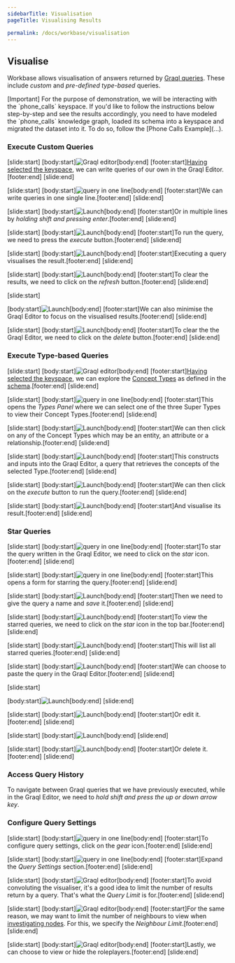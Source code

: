 ```yaml
---
sidebarTitle: Visualisation
pageTitle: Visualising Results

permalink: /docs/workbase/visualisation
---
```


## Visualise
Workbase allows visualisation of answers returned by [Graql queries](/docs/query/overview). These include _custom_ and _pre-defined type-based_ queries.

<div class="note">
[Important]
For the purpose of demonstration, we will be interacting with the `phone_calls` keyspace. If you'd like to follow the instructions below step-by-step and see the results accordingly, you need to have modeled the `phone_calls` knowledge graph, loaded its schema into a keyspace and migrated the dataset into it. To do so, follow the [Phone Calls Example](...).
</div>

### Execute Custom Queries
<div class="slideshow">

[slide:start]
[body:start]![Graql editor](/docs/images/workbase/main_graql-editor.png)[body:end]
[footer:start][Having selected the keyspace](/docs/workbase/preferences#selecting-a-keyspace), we can write queries of our own in the Graql Editor.[footer:end]
[slide:end]
<!-- -->
[slide:start]
[body:start]![query in one line](/docs/images/workbase/graql-editor_singleline.png)[body:end]
[footer:start]We can write queries in one single line.[footer:end]
[slide:end]
<!-- -->
[slide:start]
[body:start]![Launch](/docs/images/workbase/graql-editor_multiline.png)[body:end]
[footer:start]Or in multiple lines by _holding shift and pressing enter_.[footer:end]
[slide:end]
<!-- -->
[slide:start]
[body:start]![Launch](/docs/images/workbase/graql-editor_execute.png)[body:end]
[footer:start]To run the query, we need to press the _execute_ button.[footer:end]
[slide:end]
<!-- -->
[slide:start]
[body:start]![Launch](/docs/images/workbase/graql-editor_executed.png)[body:end]
[footer:start]Executing a query visualises the result.[footer:end]
[slide:end]
<!-- -->
[slide:start]
[body:start]![Launch](/docs/images/workbase/graql-editor_clear-graph.png)[body:end]
[footer:start]To clear the results, we need to click on the _refresh_ button.[footer:end]
[slide:end]
<!-- -->
[slide:start]

[body:start]![Launch](/docs/images/workbase/graql-editor_minimise.png)[body:end]
[footer:start]We can also minimise the Graql Editor to focus on the visualised results.[footer:end]
[slide:end]
<!-- -->
[slide:start]
[body:start]![Launch](/docs/images/workbase/graql-editor_clear-query.png)[body:end]
[footer:start]To clear the the Graql Editor, we need to click on the _delete_ button.[footer:end]
[slide:end]
</div>

### Execute Type-based Queries
<div class="slideshow">

[slide:start]
[body:start]![Graql editor](/docs/images/workbase/main_types.png)[body:end]
[footer:start][Having selected the keyspace](/docs/workbase/preferences#selecting-a-keyspace), we can explore the [Concept Types](/docs/schema/concepts) as defined in the [schema](/docs/schema/overview).[footer:end]
[slide:end]
<!-- -->
[slide:start]
[body:start]![query in one line](/docs/images/workbase/types.png)[body:end]
[footer:start]This opens the _Types Panel_ where we can select one of the three Super Types to view their Concept Types.[footer:end]
[slide:end]
<!-- -->
[slide:start]
[body:start]![Launch](/docs/images/workbase/types_select.png)[body:end]
[footer:start]We can then click on any of the Concept Types which may be an entity, an attribute or a relationship.[footer:end]
[slide:end]
<!-- -->
[slide:start]
[body:start]![Launch](/docs/images/workbase/types_selected.png)[body:end]
[footer:start]This constructs and inputs into the Graql Editor, a query that retrieves the concepts of the selected Type.[footer:end]
[slide:end]
<!-- -->
[slide:start]
[body:start]![Launch](/docs/images/workbase/types_execute.png)[body:end]
[footer:start]We can then click on the _execute_ button to run the query.[footer:end]
[slide:end]
<!-- -->
[slide:start]
[body:start]![Launch](/docs/images/workbase/types_executed.png)[body:end]
[footer:start]And visualise its result.[footer:end]
[slide:end]

</div>

### Star Queries
<div class="slideshow">

[slide:start]
[body:start]![query in one line](/docs/images/workbase/graql-editor_star.png)[body:end]
[footer:start]To star the query written in the Graql Editor, we need to click on the _star_ icon.[footer:end]
[slide:end]
<!-- -->
[slide:start]
[body:start]![query in one line](/docs/images/workbase/graql-editor_star-form_blank.png)[body:end]
[footer:start]This opens a form for starring the query.[footer:end]
[slide:end]
<!-- -->
[slide:start]
[body:start]![Launch](/docs/images/workbase/graql-editor_star-form_filled.png)[body:end]
[footer:start]Then we need to give the query a name and _save_ it.[footer:end]
[slide:end]
<!-- -->
[slide:start]
[body:start]![Launch](/docs/images/workbase/main_starred-queries.png)[body:end]
[footer:start]To view the starred queries, we need to click on the _star_ icon in the top bar.[footer:end]
[slide:end]
<!-- -->
[slide:start]
[body:start]![Launch](/docs/images/workbase/starred-queries.png)[body:end]
[footer:start]This will list all starred queries.[footer:end]
[slide:end]
<!-- -->
[slide:start]
[body:start]![Launch](/docs/images/workbase/starred-queries_input.png)[body:end]
[footer:start]We can choose to paste the query in the Graql Editor.[footer:end]
[slide:end]
<!-- -->
[slide:start]

[body:start]![Launch](/docs/images/workbase/starred-queries_inputted.png)[body:end]
[slide:end]
<!-- -->
[slide:start]
[body:start]![Launch](/docs/images/workbase/starred-queries_edit.png)[body:end]
[footer:start]Or edit it.[footer:end]
[slide:end]
<!-- -->
[slide:start]
[body:start]![Launch](/docs/images/workbase/starred-queries_edit-form.png)[body:end]
[slide:end]
<!-- -->
[slide:start]
[body:start]![Launch](/docs/images/workbase/starred-queries_delete.png)[body:end]
[footer:start]Or delete it.[footer:end]
[slide:end]

</div>

### Access Query History
To navigate between Graql queries that we have previously executed, while in the Graql Editor, we need to _hold shift and press the up or down arrow key_.

### Configure Query Settings
<div class="slideshow">

[slide:start]
[body:start]![query in one line](/docs/images/workbase/main_settings.png)[body:end]
[footer:start]To configure query settings, click on the _gear_ icon.[footer:end]
[slide:end]
<!-- -->
[slide:start]
[body:start]![query in one line](/docs/images/workbase/settings_query.png)[body:end]
[footer:start]Expand the _Query Settings_ section.[footer:end]
[slide:end]
<!-- -->
[slide:start]
[body:start]![Graql editor](/docs/images/workbase/settings_query_limit.png)[body:end]
[footer:start]To avoid convoluting the visualiser, it's a good idea to limit the number of results return by a query. That's what the _Query Limit_ is for.[footer:end]
[slide:end]
<!-- -->
[slide:start]
[body:start]![Graql editor](/docs/images/workbase/settings_query_neighbour-limit.png)[body:end]
[footer:start]For the same reason, we may want to limit the number of neighbours to view when [investigating nodes](...). For this, we specify the _Neighbour Limit_.[footer:end]
[slide:end]
<!-- -->
[slide:start]
[body:start]![Graql editor](/docs/images/workbase/settings_query_roleplayers.png)[body:end]
[footer:start]Lastly, we can choose to view or hide the roleplayers.[footer:end]
[slide:end]

</div>